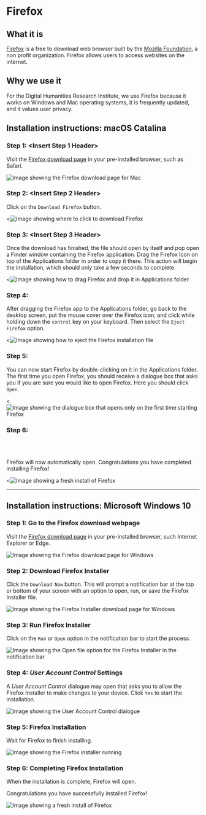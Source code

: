 # Firefox

## What it is

[Firefox](https://www.mozilla.org/en-US/exp/firefox/) is a free to download web browser built by the [Mozilla Foundation](https://foundation.mozilla.org/en/about/), a non profit organization. Firefox allows users to access websites on the internet. 

## Why we use it

For the Digital Humanities Research Institute, we use Firefox because it works on Windows and Mac operating systems, it is frequently updated, and it values user privacy. 

## Installation instructions: macOS Catalina

### Step 1: <Insert Step 1 Header>

Visit the [Firefox download page](https://www.mozilla.org/en-US/firefox/new/?utm_medium=referral&utm_source=support.mozilla.org) in your pre-installed browser, such as Safari.

![Image showing the Firefox download page for Mac](images/firefox_mac_01.png)

### Step 2: <Insert Step 2 Header>

Click on the `Download Firefox` button.

<![Image showing where to click to download Firefox](images/firefox_mac_02.png)

### Step 3: <Insert Step 3 Header>

Once the download has finished, the file should open by itself and pop open a Finder window containing the Firefox application. Drag the Firefox Icon on top of the Applications folder in order to copy it there. This action will begin the installation, which should only take a few seconds to complete.

<![Image showing how to drag Firefox and drop it in Applications folder](images/firefox_mac_03.png)

### Step 4: <Insert Header>

After dragging the Firefox app to the Applications folder, go back to the desktop screen, put the mouse cover over the Firefox icon, and click while holding down the `control` key on your keyboard. Then select the `Eject Firefox` option.

<![Image showing how to eject the Firefox installation file](images/firefox_mac_04.png)

### Step 5: <Insert Header>

You can now start Firefox by double-clicking on it in the Applications folder. The first time you open Firefox, you should receive a dialogue box that asks you if you are sure you would like to open Firefox. Here you should click `Open`. 

<![Image showing the dialogue box that opens only on the first time starting Firefox](images/firefox_mac_05.png)

### Step 6: <Header>

Firefox will now automatically open. Congratulations you have completed installing Firefox!

<![Image showing a fresh install of Firefox](images/firefox_mac_06.png)

---

## Installation instructions: Microsoft Windows 10

### Step 1: Go to the Firefox download webpage

Visit the [Firefox download page](https://www.mozilla.org/en-US/firefox/windows/?utm_medium=referral&utm_source=support.mozilla.org) in your pre-installed browser, such Internet Explorer or Edge.

![Image showing the Firefox download page for Windows](images/firefox01.png)

### Step 2: Download Firefox Installer

Click the `Download Now` button. This will prompt a notification bar at the top or bottom of your screen with an option to open, run, or save the Firefox Installer file. 

![Image showing the Firefox Installer download page for Windows](images/firefox02.PNG)

### Step 3: Run Firefox Installer

Click on the `Run` or `Open` option in the notification bar to start the process. 

![Image showing the Open file option for the Firefox Installer in the notification bar](images/firefox03.png)

### Step 4: _User Account Control_ Settings

A _User Account Control_ dialogue may open that asks you to allow the Firefox Installer to make changes to your device. Click `Yes` to start the installation.

![Image showing the User Account Control dialogue](images/firefox04.PNG)

### Step 5: Firefox Installation

Wait for Firefox to finish installing.

![Image showing the Firefox installer running](images/firefox05.PNG)

### Step 6: Completing Firefox Installation

When the installation is complete, Firefox will open. 

Congratulations you have successfully installed Firefox! 

![Image showing a fresh install of Firefox](images/firefox06.PNG)





